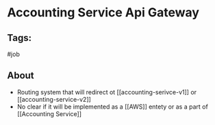 # Accounting Service Api Gateway

## Tags:
#job 

## About
- Routing system that will redirect ot [[accounting-serivce-v1]] or [[accounting-service-v2]]
- No clear if it will be implemented as a [[AWS]] entety or as a part of [[Accounting Service]]